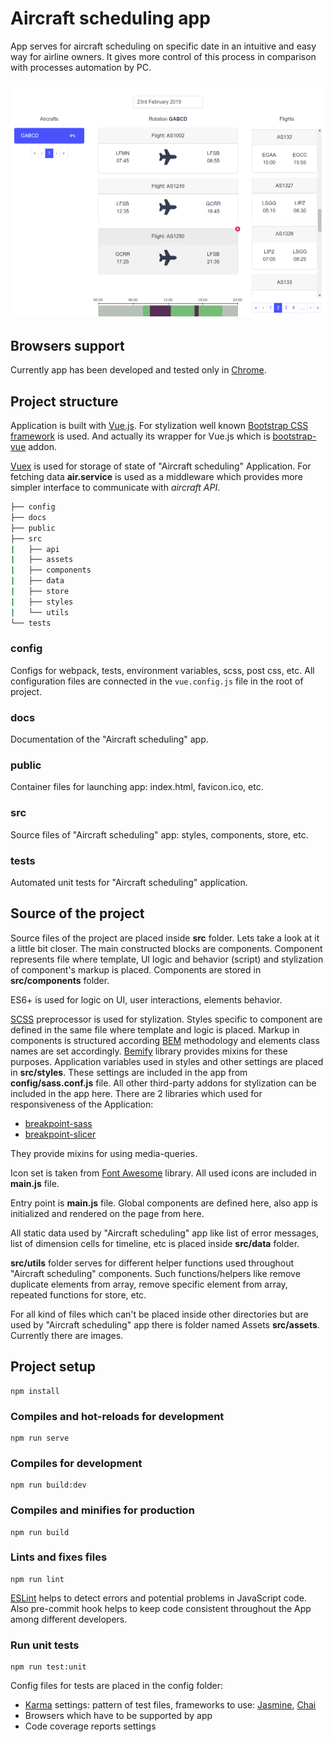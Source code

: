 # Aircraft scheduling app

App serves for aircraft scheduling on specific date in an intuitive and easy way for airline owners. It gives more control of this process in comparison with processes automation by PC.

 ![picture alt](./docs/img/app.png "Aircraft scheduling app")


## Browsers support

Currently app has been developed and tested only in [Chrome](https://www.google.com/chrome/).


## Project structure

Application is built with [Vue.js](https://vuejs.org/). 
For stylization well known [Bootstrap CSS framework](https://getbootstrap.com/) is used. And actually its wrapper for Vue.js which is [bootstrap-vue](https://bootstrap-vue.js.org/) addon. 

[Vuex](https://vuex.vuejs.org) is used for storage of state of "Aircraft scheduling" Application. 
For fetching data **air.service** is used as a middleware which provides more simpler interface to communicate with *aircraft API*.


```bash
├── config
├── docs
├── public
├── src
|   ├── api
|   ├── assets
|   ├── components
|   ├── data
|   ├── store
|   ├── styles
|   └── utils
└── tests
```

### config

Configs for webpack, tests, environment variables, scss, post css, etc. All configuration files are connected in the `vue.config.js` file in the root of project.

### docs

Documentation of the "Aircraft scheduling" app.

### public

Container files for launching app: index.html, favicon.ico, etc.

### src

Source files of "Aircraft scheduling" app: styles, components, store, etc.

### tests

Automated unit tests for "Aircraft scheduling" application.

## Source of the project

Source files of the project are placed inside **src** folder. Lets take a look at it a little bit closer. The main constructed blocks are components. Component represents file where template, UI logic and behavior (script) and stylization of component's markup is placed. Components are stored in **src/components** folder.

ES6+ is used for logic on UI, user interactions, elements behavior.

[SCSS](https://sass-lang.com) preprocessor is used for stylization. Styles specific to component are defined in the same file where template and logic is placed. Markup in components is structured according [BEM](http://getbem.com/) methodology and elements class names are set accordingly. [Bemify](https://franzheidl.github.io/bemify/) library provides mixins for these purposes.
Application variables used in styles and other settings are placed in **src/styles**. These settings are included in the app from **config/sass.conf.js** file. All other third-party addons for stylization can be included in the app here.
There are 2 libraries which used for responsiveness of the Application:
 - [breakpoint-sass](http://breakpoint-sass.com/)
 - [breakpoint-slicer](https://github.com/lolmaus/breakpoint-slicer)

They provide mixins for using media-queries.

Icon set is taken from [Font Awesome](https://fontawesome.com/) library. All used icons are included in **main.js** file.

Entry point is **main.js** file. Global components are defined here, also app is initialized and rendered on the page from here.

All static data used by "Aircraft scheduling" app like list of error messages, list of dimension cells for timeline, etc is placed inside **src/data** folder.

**src/utils** folder serves for different helper functions used throughout "Aircraft scheduling" components. Such functions/helpers like remove duplicate elements from array, remove specific element from array, repeated functions for store, etc.

For all kind of files which can't be placed inside other directories but are used by "Aircraft scheduling" app there is folder named Assets **src/assets**. Currently there are images.

## Project setup
```
npm install
```

### Compiles and hot-reloads for development
```
npm run serve
```

### Compiles for development
```
npm run build:dev
```

### Compiles and minifies for production
```
npm run build
```

### Lints and fixes files
```
npm run lint
```
[ESLint](https://eslint.org/) helps to detect errors and potential problems in JavaScript code. Also pre-commit hook helps to keep code consistent throughout the App among different developers.

### Run unit tests
```
npm run test:unit
```

Config files for tests are placed in the config folder:

 - [Karma](https://karma-runner.github.io/) settings: pattern of test files, frameworks to use: [Jasmine](https://jasmine.github.io/), [Chai](https://www.chaijs.com/)
 - Browsers which have to be supported by app
 - Code coverage reports settings
